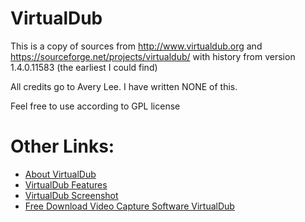 VirtualDub
==========
This is a copy of sources from http://www.virtualdub.org and https://sourceforge.net/projects/virtualdub/
with history from version 1.4.0.11583 (the earliest I could find)

All credits go to Avery Lee.
I have written NONE of this.

Feel free to use according to GPL license

Other Links:
============
- [About VirtualDub](https://www.thesoftwarez.com/virtualdub/#about-virtualdub)
- [VirtualDub Features](https://www.thesoftwarez.com/virtualdub/#features)
- [VirtualDub Screenshot](https://www.thesoftwarez.com/virtualdub/#screenshot)
- [Free Download Video Capture Software VirtualDub](https://www.thesoftwarez.com/virtualdub/#download)

